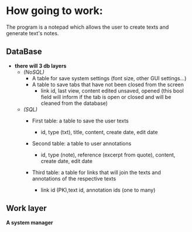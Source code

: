# How going to work:
The program is a notepad which allows the user to create texts and generate text's notes.

## DataBase
- **there will 3 db layers**
    - *(NoSQL)*
        - A table for save system settings (font size, other GUI settings...)
        - A table to save tabs that have not been closed from the screen
            - link id, last view, content edited unsaved, opened (this bool field will inform if the tab is open or closed and will be cleaned from the database)
    - *(SQL)*
        - First table: a table to save the user texts
            - id, type (txt), title, content, create date, edit date

        - Second table: a table to user annotations
            - id, type (note), reference (excerpt from quote), content, create date, edit date

        - Third table: a table for links that will join the texts and annotations of the respective texts
            - link id (PK),text id, annotation ids (one to many)

## Work layer
**A system manager**
